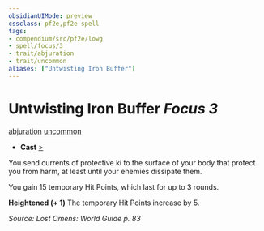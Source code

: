 ```yaml
---
obsidianUIMode: preview
cssclass: pf2e,pf2e-spell
tags:
- compendium/src/pf2e/lowg
- spell/focus/3
- trait/abjuration
- trait/uncommon
aliases: ["Untwisting Iron Buffer"]
---
```

# Untwisting Iron Buffer *Focus 3*   
[abjuration](/rules/traits/abjuration.md)  [uncommon](/rules/traits/uncommon.md)  

- **Cast** [>](/rules/core-rulebook/chapter-9-playing-the-game.md#Actions "Single Action") 

You send currents of protective ki to the surface of your body that protect you from harm, at least until your enemies dissipate them.

You gain 15 temporary Hit Points, which last for up to 3 rounds.

**Heightened (+ 1)** The temporary Hit Points increase by 5.

*Source: Lost Omens: World Guide p. 83*